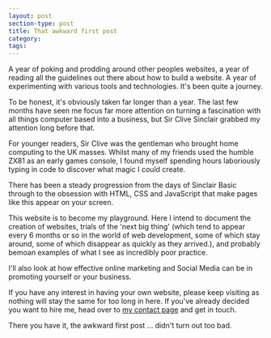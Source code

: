```yaml
---
layout: post
section-type: post
title: That awkward first post
category: 
tags: 
---
```


A year of poking and prodding around other peoples websites, a year of reading all the guidelines out there about how to build a website. A year of experimenting with various tools and technologies. It's been quite a journey.


To be honest, it's obviously taken far longer than a year. The last few months have seen me focus far more attention on turning a fascination with all things computer based into a business, but Sir Clive Sinclair grabbed my attention long before that.


For younger readers, Sir Clive was the gentleman who brought home computing to the UK masses. Whilst many of my friends used the humble ZX81 as an early games console, I found myself spending hours laboriously typing in code to discover what magic I could create.


There has been a steady progression from the days of Sinclair Basic through to the obsession with HTML, CSS and JavaScript that make pages like this appear on your screen.


This website is to become my playground. Here I intend to document the creation of websites, trials of the 'next big thing' (which tend to appear every 6 months or so in the world of web development, some of which stay around, some of which disappear as quickly as they arrived.), and probably bemoan examples of what I see as incredibly poor practice.

I'll also look at how effective online marketing and Social Media can be in promoting yourself or your business.
 

If you have any interest in having your own website, please keep visiting as nothing will stay the same for too long in here. If you've already decided you want to hire me, head over to [my contact page](/#contact) and get in touch.

There you have it, the awkward first post ... didn't turn out too bad.